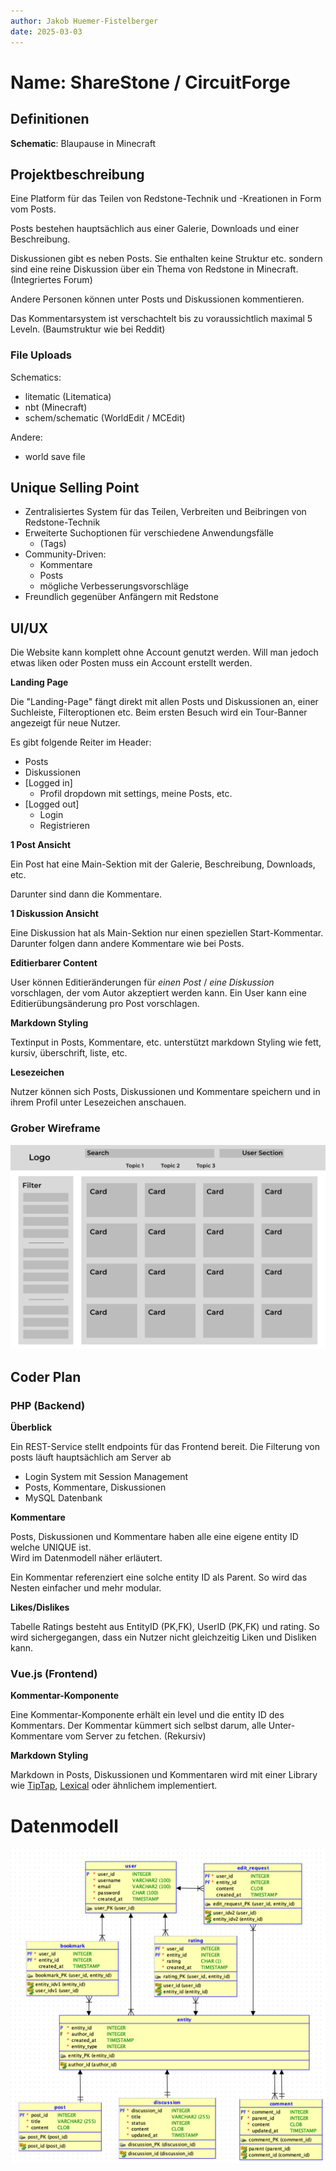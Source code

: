 ```yaml
---
author: Jakob Huemer-Fistelberger
date: 2025-03-03
---
```



# Name: ShareStone / CircuitForge

## Definitionen

**Schematic**: Blaupause in Minecraft


## Projektbeschreibung

Eine Platform für das Teilen von Redstone-Technik und -Kreationen in
Form vom Posts.

Posts bestehen hauptsächlich aus einer
Galerie, Downloads und einer Beschreibung.

Diskussionen gibt es neben Posts. Sie enthalten keine Struktur etc. sondern
sind eine reine Diskussion über ein Thema von Redstone in Minecraft.
(Integriertes Forum)

Andere Personen können unter Posts
<opt>und Diskussionen</opt> kommentieren.

Das Kommentarsystem ist verschachtelt bis zu voraussichtlich
maximal 5 Leveln. (Baumstruktur wie bei Reddit)

### File Uploads

Schematics:

- litematic (Litematica)
- nbt (Minecraft)
- schem/schematic (WorldEdit / MCEdit)

Andere:
- world save file


## Unique Selling Point

- Zentralisiertes System für das Teilen, Verbreiten und Beibringen von
    Redstone-Technik
- Erweiterte Suchoptionen für verschiedene Anwendungsfälle
  - (Tags)
- Community-Driven:
  - Kommentare
  - Posts
  - mögliche Verbesserungsvorschläge
- Freundlich gegenüber Anfängern mit Redstone

## UI/UX

Die Website kann komplett ohne Account genutzt werden.
Will man jedoch etwas liken oder Posten muss ein Account erstellt
werden.

**Landing Page**

Die "Landing-Page" fängt direkt mit allen Posts und Diskussionen
an, einer Suchleiste, Filteroptionen etc.
Beim ersten Besuch wird ein Tour-Banner angezeigt für neue Nutzer.

Es gibt folgende Reiter im Header:

 - Posts
 - Diskussionen
 - [Logged in]
   - Profil dropdown mit settings, meine Posts, etc.
 - [Logged out]
   - Login
   - Registrieren


**1 Post Ansicht**

Ein Post hat eine Main-Sektion mit der Galerie, Beschreibung,
Downloads, etc.

Darunter sind dann die Kommentare.


**1 Diskussion Ansicht**

Eine Diskussion hat als Main-Sektion nur einen speziellen Start-Kommentar.
Darunter folgen dann andere Kommentare wie bei Posts.


**Editierbarer Content**

User können Editieränderungen für _einen Post_ / _eine Diskussion_ vorschlagen,
der vom Autor akzeptiert werden kann.
Ein User kann eine Editierübungsänderung pro Post vorschlagen.


**Markdown Styling**

Textinput in Posts, Kommentare, etc. unterstützt 
markdown Styling wie fett, kursiv, überschrift, liste, etc.


**Lesezeichen**

Nutzer können sich Posts, Diskussionen und Kommentare
speichern und in ihrem Profil unter Lesezeichen anschauen.


### Grober Wireframe

![Wireframe](wireframe.svg)


## Coder Plan

### PHP (Backend)

**Überblick**

Ein REST-Service stellt endpoints für das Frontend bereit.
Die Filterung von posts läuft hauptsächlich am Server ab

- Login System mit Session Management
- Posts, Kommentare, Diskussionen
- MySQL Datenbank

**Kommentare**

Posts, Diskussionen und Kommentare haben alle eine eigene
entity ID welche UNIQUE ist.\
Wird im Datenmodell näher erläutert.

Ein Kommentar referenziert eine solche entity ID als Parent.
So wird das Nesten einfacher und mehr modular.

**Likes/Dislikes**

Tabelle Ratings besteht aus EntityID (PK,FK), UserID (PK,FK) und 
rating.
So wird sichergegangen, dass ein Nutzer nicht gleichzeitig
Liken und Disliken kann.


### Vue.js (Frontend)

**Kommentar-Komponente**

Eine Kommentar-Komponente erhält ein level und die entity ID
des Kommentars. Der Kommentar kümmert sich selbst darum, alle
Unter-Kommentare vom Server zu fetchen. (Rekursiv)


**Markdown Styling**

Markdown in Posts, Diskussionen und Kommentaren wird mit einer 
Library wie
[TipTap](https://tiptap.dev/product/editor),
[Lexical](https://playground.lexical.dev/) 
oder ähnlichem implementiert.


# Datenmodell

![ERD](datamodel/datamodel.png)

